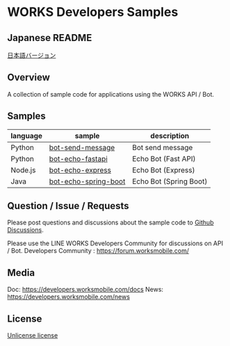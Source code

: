 # WORKS Developers Samples
## Japanese README
[日本語バージョン](README.ja.md)

## Overview
A collection of sample code for applications using the WORKS API / Bot.

## Samples

| language | sample | description |
|---|---|---|
| Python | [bot-send-message](/samples/python/bot-send-message) | Bot send message |
| Python | [bot-echo-fastapi](/samples/python/bot-echo-fastapi) | Echo Bot (Fast API) |
| Node.js | [bot-echo-express](/samples/nodejs/bot-echo-express) | Echo Bot (Express) |
| Java | [bot-echo-spring-boot](/samples/java/bot-echo-spring-boot) | Echo Bot (Spring Boot) |


## Question / Issue / Requests
Please post questions and discussions about the sample code to [Github Discussions](https://github.com/lineworks/works-api-code-samples/discussions).

Please use the LINE WORKS Developers Community for discussions on API / Bot.
Developers Community : https://forum.worksmobile.com/

## Media
Doc: https://developers.worksmobile.com/docs
News: https://developers.worksmobile.com/news

## License
[Unlicense license](LINCENSE)
